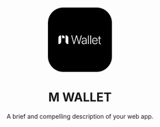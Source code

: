 <p align="center">
  <img src="https://github.com/5H4F19/mwallet-web/blob/main/public/android-chrome-512x512.png" alt="Project Logo" width="150">
</p>

<h1 align="center">M WALLET</h1>

<p align="center">
  A brief and compelling description of your web app. 
</p>
